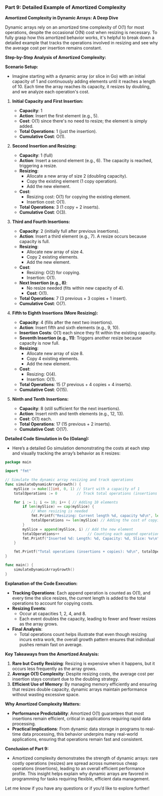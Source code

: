 ### **Part 9: Detailed Example of Amortized Complexity**

**Amortized Complexity in Dynamic Arrays: A Deep Dive**

Dynamic arrays rely on an amortized time complexity of O(1) for most operations, despite the occasional O(N) cost when resizing is necessary. To fully grasp how this amortized behavior works, it's helpful to break down a detailed example that tracks the operations involved in resizing and see why the average cost per insertion remains constant.

**Step-by-Step Analysis of Amortized Complexity:**
  
**Scenario Setup:**
- Imagine starting with a dynamic array (or slice in Go) with an initial capacity of 1 and continuously adding elements until it reaches a length of 10. Each time the array reaches its capacity, it resizes by doubling, and we analyze each operation's cost.

1. **Initial Capacity and First Insertion:**
   - **Capacity**: 1
   - **Action**: Insert the first element (e.g., 5).
   - **Cost**: O(1) since there's no need to resize; the element is simply added.
   - **Total Operations**: 1 (just the insertion).
   - **Cumulative Cost**: O(1).

2. **Second Insertion and Resizing:**
   - **Capacity**: 1 (full)
   - **Action**: Insert a second element (e.g., 6). The capacity is reached, triggering a resize.
   - **Resizing**:
     - Allocate a new array of size 2 (doubling capacity).
     - Copy the existing element (1 copy operation).
     - Add the new element.
   - **Cost**:
     - Resizing cost: O(1) for copying the existing element.
     - Insertion cost: O(1).
   - **Total Operations**: 3 (1 copy + 2 inserts).
   - **Cumulative Cost**: O(3).

3. **Third and Fourth Insertions:**
   - **Capacity**: 2 (initially full after previous insertions).
   - **Action**: Insert a third element (e.g., 7). A resize occurs because capacity is full.
   - **Resizing**:
     - Allocate new array of size 4.
     - Copy 2 existing elements.
     - Add the new element.
   - **Cost**:
     - Resizing: O(2) for copying.
     - Insertion: O(1).
   - **Next Insertion (e.g., 8)**:
     - No resize needed (fits within new capacity of 4).
     - **Cost**: O(1).
   - **Total Operations**: 7 (3 previous + 3 copies + 1 insert).
   - **Cumulative Cost**: O(7).

4. **Fifth to Eighth Insertions (More Resizing):**
   - **Capacity**: 4 (fills after the next two insertions).
   - **Action**: Insert fifth and sixth elements (e.g., 9, 10).
   - **Insertion Costs**: O(1) each since they fit within the existing capacity.
   - **Seventh Insertion (e.g., 11)**: Triggers another resize because capacity is now full.
   - **Resizing**:
     - Allocate new array of size 8.
     - Copy 4 existing elements.
     - Add the new element.
   - **Cost**:
     - Resizing: O(4).
     - Insertion: O(1).
   - **Total Operations**: 15 (7 previous + 4 copies + 4 inserts).
   - **Cumulative Cost**: O(15).

5. **Ninth and Tenth Insertions:**
   - **Capacity**: 8 (still sufficient for the next insertions).
   - **Action**: Insert ninth and tenth elements (e.g., 12, 13).
   - **Cost**: O(1) each.
   - **Total Operations**: 17 (15 previous + 2 inserts).
   - **Cumulative Cost**: O(17).

**Detailed Code Simulation in Go (Golang):**
- Here’s a detailed Go simulation demonstrating the costs at each step and visually tracking the array’s behavior as it resizes:

```go
package main

import "fmt"

// Simulate the dynamic array resizing and track operations
func simulateDynamicArrayGrowth() {
    mySlice := make([]int, 0, 1) // Start with a capacity of 1
    totalOperations := 0         // Track total operations (insertions + copies)

    for i := 1; i <= 10; i++ { // Adding 10 elements
        if len(mySlice) == cap(mySlice) {
            // When resizing is needed
            fmt.Printf("Resizing: Current length %d, capacity %d\n", len(mySlice), cap(mySlice))
            totalOperations += len(mySlice) // Adding the cost of copying all current elements
        }
        mySlice = append(mySlice, i) // Add the new element
        totalOperations++             // Counting each append operation
        fmt.Printf("Inserted %d: Length: %d, Capacity: %d, Slice: %v\n", i, len(mySlice), cap(mySlice), mySlice)
    }

    fmt.Printf("Total operations (insertions + copies): %d\n", totalOperations)
}

func main() {
    simulateDynamicArrayGrowth()
}
```

**Explanation of the Code Execution:**
- **Tracking Operations**: Each append operation is counted as O(1), and every time the slice resizes, the current length is added to the total operations to account for copying costs.
- **Resizing Events**:
  - Occur at capacities 1, 2, 4, and 8.
  - Each event doubles the capacity, leading to fewer and fewer resizes as the array grows.
- **Final Analysis**:
  - Total operations count helps illustrate that even though resizing incurs extra work, the overall growth pattern ensures that individual pushes remain fast on average.

**Key Takeaways from the Amortized Analysis:**
1. **Rare but Costly Resizing**: Resizing is expensive when it happens, but it occurs less frequently as the array grows.
2. **Average O(1) Complexity**: Despite resizing costs, the average cost per insertion stays constant due to the doubling strategy.
3. **Efficient Use of Memory**: By managing memory efficiently and ensuring that resizes double capacity, dynamic arrays maintain performance without wasting excessive space.

**Why Amortized Complexity Matters:**
- **Performance Predictability**: Amortized O(1) guarantees that most insertions remain efficient, critical in applications requiring rapid data processing.
- **Practical Implications**: From dynamic data storage in programs to real-time data processing, this behavior underpins many real-world applications, ensuring that operations remain fast and consistent.

**Conclusion of Part 9:**
- Amortized complexity demonstrates the strength of dynamic arrays: rare costly operations (resizes) are spread across numerous cheap operations (insertions), leading to an overall efficient performance profile. This insight helps explain why dynamic arrays are favored in programming for tasks requiring flexible, efficient data management.

Let me know if you have any questions or if you’d like to explore further!